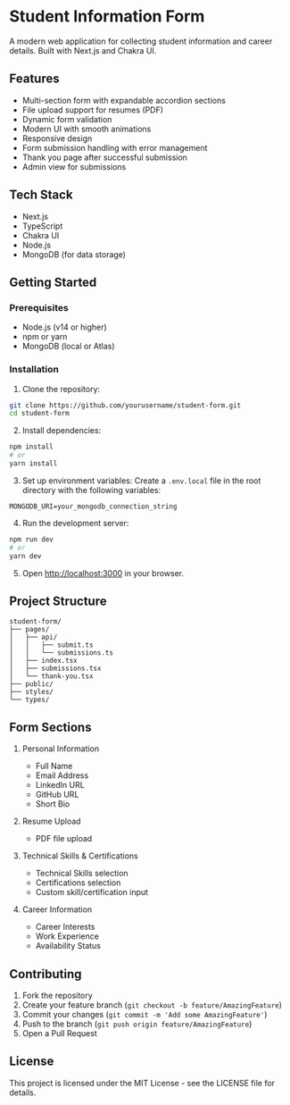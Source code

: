# Student Information Form

A modern web application for collecting student information and career details. Built with Next.js and Chakra UI.

## Features

- Multi-section form with expandable accordion sections
- File upload support for resumes (PDF)
- Dynamic form validation
- Modern UI with smooth animations
- Responsive design
- Form submission handling with error management
- Thank you page after successful submission
- Admin view for submissions

## Tech Stack

- Next.js
- TypeScript
- Chakra UI
- Node.js
- MongoDB (for data storage)

## Getting Started

### Prerequisites

- Node.js (v14 or higher)
- npm or yarn
- MongoDB (local or Atlas)

### Installation

1. Clone the repository:
```bash
git clone https://github.com/yourusername/student-form.git
cd student-form
```

2. Install dependencies:
```bash
npm install
# or
yarn install
```

3. Set up environment variables:
Create a `.env.local` file in the root directory with the following variables:
```
MONGODB_URI=your_mongodb_connection_string
```

4. Run the development server:
```bash
npm run dev
# or
yarn dev
```

5. Open [http://localhost:3000](http://localhost:3000) in your browser.

## Project Structure

```
student-form/
├── pages/
│   ├── api/
│   │   ├── submit.ts
│   │   └── submissions.ts
│   ├── index.tsx
│   ├── submissions.tsx
│   └── thank-you.tsx
├── public/
├── styles/
└── types/
```

## Form Sections

1. Personal Information
   - Full Name
   - Email Address
   - LinkedIn URL
   - GitHub URL
   - Short Bio

2. Resume Upload
   - PDF file upload

3. Technical Skills & Certifications
   - Technical Skills selection
   - Certifications selection
   - Custom skill/certification input

4. Career Information
   - Career Interests
   - Work Experience
   - Availability Status

## Contributing

1. Fork the repository
2. Create your feature branch (`git checkout -b feature/AmazingFeature`)
3. Commit your changes (`git commit -m 'Add some AmazingFeature'`)
4. Push to the branch (`git push origin feature/AmazingFeature`)
5. Open a Pull Request

## License

This project is licensed under the MIT License - see the LICENSE file for details. 